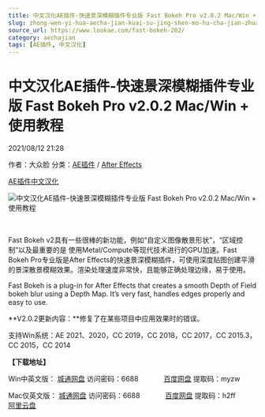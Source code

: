 ```yaml
---
title: 中文汉化AE插件-快速景深模糊插件专业版 Fast Bokeh Pro v2.0.2 Mac/Win + 使用教程
slug: zhong-wen-yi-hua-aecha-jian-kuai-su-jing-shen-mo-hu-cha-jian-zhuan-ye-ban-fast-bokeh-pro-v2-0-2-mac-win-shi-yong-jiao-cheng
source_url: https://www.lookae.com/fast-bokeh-202/
category: aechajian
tags: [AE插件, 中文汉化]
---
```

# 中文汉化AE插件-快速景深模糊插件专业版 Fast Bokeh Pro v2.0.2 Mac/Win + 使用教程

2021/08/12 21:28

作者：大众脸
分类：[AE插件](https://www.lookae.com/after-effects/aechajian/) / [After Effects](https://www.lookae.com/after-effects/)

[AE插件](https://www.lookae.com/tag/ae%e6%8f%92%e4%bb%b6/)[中文汉化](https://www.lookae.com/tag/%e4%b8%ad%e6%96%87%e6%b1%89%e5%8c%96/)

![中文汉化AE插件-快速景深模糊插件专业版 Fast Bokeh Pro v2.0.2 Mac/Win + 使用教程](https://www.lookae.com/wp-content/uploads/2021/04/Fast-Bokeh-V2.jpg "中文汉化AE插件-快速景深模糊插件专业版 Fast Bokeh Pro v2.0.2 Mac/Win + 使用教程-LookAE.com")

[﻿﻿﻿](https://cloud.video.taobao.com//play/u/705956171/p/1/e/6/t/1/307007679505.mp4)

Fast Bokeh v2具有一些很棒的新功能，例如“自定义图像散景形状”，“区域控制”以及最重要的是 使用Metal/Compute等现代技术进行的GPU加速。Fast Bokeh Pro专业版是After Effects的快速景深模糊插件，可使用深度贴图创建平滑的景深散景模糊效果。渲染处理速度非常快，且能够正确处理边缘，易于使用。

Fast Bokeh is a plug-in for After Effects that creates a smooth Depth of Field bokeh blur using a Depth Map. It’s very fast, handles edges properly and easy to use.

**V2.0.2更新内容：**修复了在某些项目中应用效果时的错误。

支持Win系统：AE 2021、2020，CC 2019，CC 2018，CC 2017，CC 2015.3，CC 2015，CC 2014

**【下载地址】**

Win中英文版： [城通网盘](https://089u.com/f/680462-494500987-ffa772) 访问密码：6688             [百度网盘](https://pan.baidu.com/s/12XrGq30sDwl2RI1sfT83tQ) 提取码：myzw

Mac仅英文版： [城通网盘](https://url62.ctfile.com/f/680462-506073993-45d063) 访问密码：6688             [百度网盘](https://pan.baidu.com/s/1S4z2bZ4MdEFrcy5_WLWFrQ) 提取码：h2ff         [阿里云盘](https://www.aliyundrive.com/s/YtnbrDircUN)
